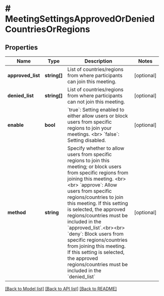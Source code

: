# # MeetingSettingsApprovedOrDeniedCountriesOrRegions

## Properties

Name | Type | Description | Notes
------------ | ------------- | ------------- | -------------
**approved_list** | **string[]** | List of countries/regions from where participants can join this meeting. | [optional]
**denied_list** | **string[]** | List of countries/regions from where participants can not join this meeting. | [optional]
**enable** | **bool** | &#x60;true&#x60;: Setting enabled to either allow users or block users from specific regions to join your meetings. &lt;br&gt;  &#x60;false&#x60;: Setting disabled. | [optional]
**method** | **string** | Specify whether to allow users from specific regions to join this meeting; or block users from specific regions from joining this meeting. &lt;br&gt;&lt;br&gt; &#x60;approve&#x60;: Allow users from specific regions/countries to join this meeting. If this setting is selected, the approved regions/countries must be included in the &#x60;approved_list&#x60;.&lt;br&gt;&lt;br&gt; &#x60;deny&#x60;: Block users from specific regions/countries from joining this meeting. If this setting is selected, the approved regions/countries must be included in the &#x60;denied_list&#x60; | [optional]

[[Back to Model list]](../../README.md#models) [[Back to API list]](../../README.md#endpoints) [[Back to README]](../../README.md)
